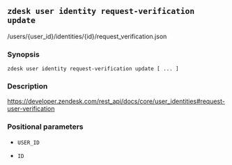 ## `zdesk user identity request-verification update`

/users/{user_id}/identities/{id}/request_verification.json

### Synopsis

    zdesk user identity request-verification update [ ... ]

### Description

https://developer.zendesk.com/rest_api/docs/core/user_identities#request-user-verification

### Positional parameters

* `USER_ID`

* `ID`

